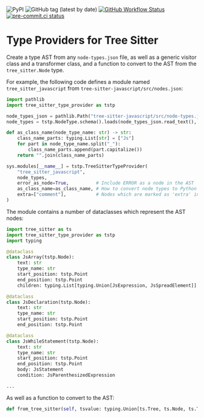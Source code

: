 ![PyPI](https://img.shields.io/pypi/v/tree-sitter-type-provider)
![GitHub tag (latest by date)](https://img.shields.io/github/v/tag/wenkokke/py-tree-sitter-type-provider)
[![GitHub Workflow Status](https://github.com/wenkokke/py-tree-sitter-type-provider/actions/workflows/build.yml/badge.svg)](https://github.com/wenkokke/py-tree-sitter-talon/actions/workflows/build.yml)
[![pre-commit.ci status](https://results.pre-commit.ci/badge/github/wenkokke/py-tree-sitter-type-provider/dev.svg)](https://results.pre-commit.ci/latest/github/wenkokke/py-tree-sitter-type-provider/dev)

# Type Providers for Tree Sitter

Create a type AST from any `node-types.json` file, as well as a generic visitor class and a transformer class, and a function to convert to the AST from the `tree_sitter.Node` type.

For example, the following code defines a module named `tree_sitter_javascript` from `tree-sitter-javascript/src/nodes.json`:

```python
import pathlib
import tree_sitter_type_provider as tstp

node_types_json = pathlib.Path("tree-sitter-javascript/src/node-types.json")
node_types = tstp.NodeType.schema().loads(node_types_json.read_text(), many=True)

def as_class_name(node_type_name: str) -> str:
    class_name_parts: typing.List[str] = ["Js"]
    for part in node_type_name.split("_"):
        class_name_parts.append(part.capitalize())
    return "".join(class_name_parts)

sys.modules[__name__] = tstp.TreeSitterTypeProvider(
    "tree_sitter_javascript",
    node_types,
    error_as_node=True,          # Include ERROR as a node in the AST
    as_class_name=as_class_name, # How to convert node types to Python class names
    extra=["comment"],           # Nodes which are marked as 'extra' in the grammar
)
```

The module contains a number of dataclasses which represent the AST nodes:

```python
import tree_sitter as ts
import tree_sitter_type_provider as tstp
import typing

@dataclass
class JsArray(tstp.Node):
    text: str
    type_name: str
    start_position: tstp.Point
    end_position: tstp.Point
    children: typing.List[typing.Union[JsExpression, JsSpreadElement]]

@dataclass
class JsDeclaration(tstp.Node):
    text: str
    type_name: str
    start_position: tstp.Point
    end_position: tstp.Point

@dataclass
class JsWhileStatement(tstp.Node):
    text: str
    type_name: str
    start_position: tstp.Point
    end_position: tstp.Point
    body: JsStatement
    condition: JsParenthesizedExpression

...
```

As well as a function to convert to the AST:

```python
def from_tree_sitter(self, tsvalue: typing.Union[ts.Tree, ts.Node, ts.TreeCursor], *, encoding: str = 'utf-8') -> tstp.Node
```
